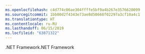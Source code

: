 ```yaml
---
ms.openlocfilehash: c4d774c06ae304ffffe5bf9a4b267e3576620099
ms.sourcegitcommit: 1bb00d2f4343e73ae8d58668f02297a3cf10a4c1
ms.translationtype: HT
ms.contentlocale: ru-RU
ms.lasthandoff: 06/15/2019
ms.locfileid: "63871322"
---
```

<span data-ttu-id="f89ce-101">.NET Framework</span><span class="sxs-lookup"><span data-stu-id="f89ce-101">.NET Framework</span></span>
